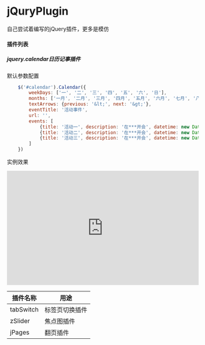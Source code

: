 # jQuryPlugin
自己尝试着编写的jQuery插件，更多是模仿  

#### 插件列表
##### jquery.calendar日历记事插件
默认参数配置
```javascript
    $('#calendar').Calendar({
        weekDays: ['一', '二', '三', '四', '五', '六', '日'],
        months: ['一月', '二月', '三月', '四月', '五月', '六月', '七月', '八月', '九月', '十月', '十一月', '十二月'],
        textArrows: {previous: '&lt;', next: '&gt;'},
        eventTitle: '活动事件',
        url: '',
        events: [
            {title: '活动一', description: '在***开会', datetime: new Date(2017, 3, 13, 17, 30)},
            {title: '活动二', description: '在***开会', datetime: new Date(2017, 3, 25, 16,00)},
            {title: '活动三', description: '在***开会', datetime: new Date(2017, 4, 2, 16, 20)}
        ]
    })
```
实例效果
<iframe style="width: 100%; height: 300px" src="http://sandbox.runjs.cn/show/gtfvorkt" allowfullscreen="allowfullscreen" frameborder="0"></iframe>


|插件名称 | 用途 |
|---------|------|
|tabSwitch|标签页切换插件|
|zSlider  |焦点图插件|
|jPages   |翻页插件 |

    
    
     


